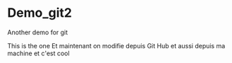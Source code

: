 # Demo_git2
Another demo for git

This is the one
Et maintenant on modifie depuis Git Hub
et aussi depuis ma machine et c'est cool
